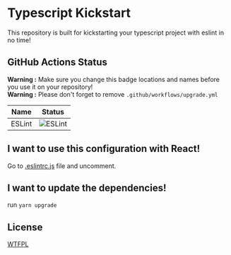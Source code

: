 # Typescript Kickstart
This repository is built for kickstarting your typescript project with eslint in no time!  

## GitHub Actions Status
**Warning :** Make sure you change this badge locations and names before you use it on your repository!  
**Warning :** Please don't forget to remove `.github/workflows/upgrade.yml`

| Name                      | Status                                                                                                         |
|---------------------------|----------------------------------------------------------------------------------------------------------------|
| ESLint                    | ![ESLint](https://github.com/Alex4386/typescript-kickstart/workflows/ESLint/badge.svg)                         |

## I want to use this configuration with React! 
Go to [.eslintrc.js](.eslintrc.js) file and uncomment.  

## I want to update the dependencies!
run `yarn upgrade`

## License
[WTFPL](LICENSE)

